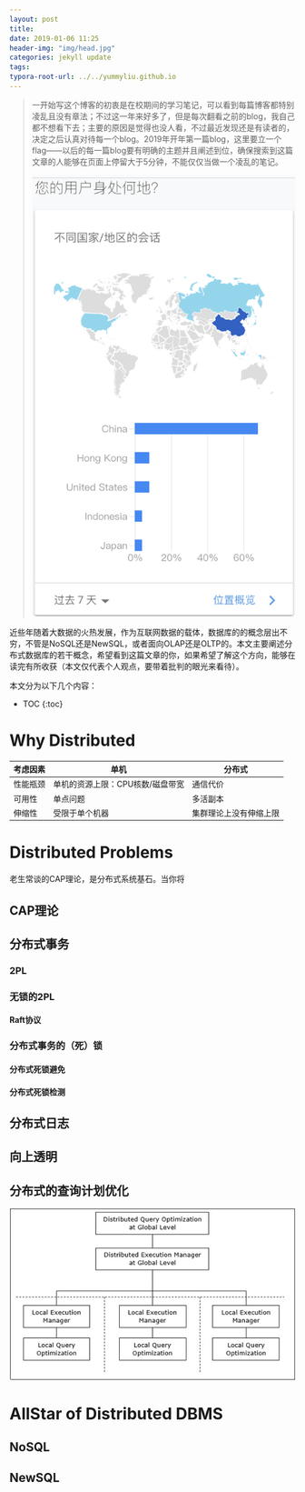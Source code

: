 ```yaml
---
layout: post
title: 
date: 2019-01-06 11:25
header-img: "img/head.jpg"
categories: jekyll update
tags:
typora-root-url: ../../yummyliu.github.io
---
```

> 一开始写这个博客的初衷是在校期间的学习笔记，可以看到每篇博客都特别凌乱且没有章法；不过这一年来好多了，但是每次翻看之前的blog，我自己都不想看下去；主要的原因是觉得也没人看，不过最近发现还是有读者的，决定之后认真对待每一个blog。2019年开年第一篇blog，这里要立一个flag——以后的每一篇blog要有明确的主题并且阐述到位，确保搜索到这篇文章的人能够在页面上停留大于5分钟，不能仅仅当做一个凌乱的笔记。
>
> ![image-20190106114108370](/image/dau.png)



近些年随着大数据的火热发展，作为互联网数据的载体，数据库的的概念层出不穷，不管是NoSQL还是NewSQL，或者面向OLAP还是OLTP的。本文主要阐述分布式数据库的若干概念，希望看到这篇文章的你，如果希望了解这个方向，能够在读完有所收获（本文仅代表个人观点，要带着批判的眼光来看待）。

本文分为以下几个内容：

* TOC
{:toc}
# Why Distributed

| 考虑因素 | 单机                             | 分布式                 |
| -------- | -------------------------------- | ---------------------- |
| 性能瓶颈 | 单机的资源上限：CPU核数/磁盘带宽 | 通信代价               |
| 可用性   | 单点问题                         | 多活副本               |
| 伸缩性   | 受限于单个机器                   | 集群理论上没有伸缩上限 |

# Distributed Problems

老生常谈的CAP理论，是分布式系统基石。当你将

## CAP理论

## 分布式事务

### 2PL

### 无锁的2PL

#### Raft协议

### 分布式事务的（死）锁

#### 分布式死锁避免

#### 分布式死锁检测

## 分布式日志

## 向上透明

## 分布式的查询计划优化

![Distributed Query Processing Architecture](/image/distributed_query_architecture.png)

# AllStar of Distributed DBMS

## NoSQL



## NewSQL

